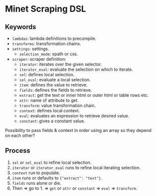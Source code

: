 # Minet Scraping DSL

## Keywords

* `lambdas`: lambda definitions to precompile.
* `transforms`: transformation chains.
* `settings`: settings.
  * `selection_mode`: xpath or css.
* `scraper`: scraper definition:
  * `iterator`: iterates over the given selector.
  * `iterator_eval`: evaluate the selection on which to iterate.
  * `sel`: defines local selection.
  * `sel_eval`: evaluate a local selection.
  * `item`: defines the value to retrieve.
  * `fields`: defines the fields to retrieve.
  * `extract`: get the text or inner html or outer html or table rows etc.
  * `attr`: name of attribute to get.
  * `transform`: value transformation chain.
  * `context`: defines local context.
  * `eval`: evaluates an expression to retrieve desired value.
  * `constant`: gives a constant value.

Possibility to pass fields & context in order using an array so they depend on each other?

## Process

1. `sel` or `sel_eval` to refine local selection.
2. `iterator` or `iterator_eval` runs to refine local iterating selection.
3. `context` run to populate.
4. `item` runs or defaults to `{"extract": "text"}`.
5. `fields` runs alone or die.
6. Then => go to 1. => `get` or `attr` or `constant` => `eval` => `transform`.
